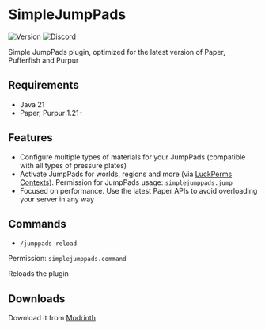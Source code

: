 # SimpleJumpPads
[![Version](https://img.shields.io/github/v/release/4drian3d/SimpleJumpPads?color=FFF0&style=flat-square)](https://modrinth.com/mod/simplejumppads)
[![Discord](https://img.shields.io/discord/899740810956910683?color=7289da&label=Discord)](https://discord.gg/5NMMzK5mAn)

Simple JumpPads plugin, optimized for the latest version of Paper, Pufferfish and Purpur

## Requirements
- Java 21
- Paper, Purpur 1.21+

## Features
- Configure multiple types of materials for your JumpPads (compatible with all types of pressure plates)
- Activate JumpPads for worlds, regions and more (via [LuckPerms Contexts](https://luckperms.net/wiki/Context)).
Permission for JumpPads usage: `simplejumppads.jump`
- Focused on performance. Use the latest Paper APIs to avoid overloading your server in any way

## Commands

- `/jumppads reload`

Permission: `simplejumppads.command`

Reloads the plugin

## Downloads

Download it from [Modrinth](https://modrinth.com/plugin/simplejumppads)
